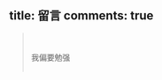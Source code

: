 title: 留言
comments: true
---
<blockquote class="blockquote-center"><br><br>
我偏要勉强                                        
<br><br></blockquote>
